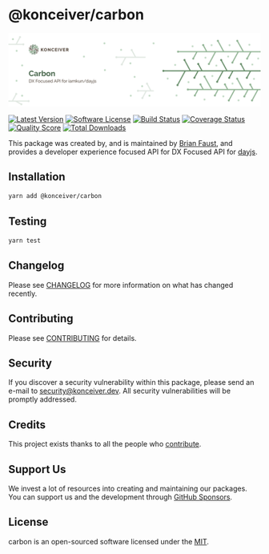 # @konceiver/carbon

<p align="center"><img src="./banner.png" /></p>

[![Latest Version](https://badgen.net/npm/v/@konceiver/carbon)](https://npmjs.com/package/@konceiver/carbon)
[![Software License](https://badgen.net/npm/license/@konceiver/carbon)](https://npmjs.com/package/@konceiver/carbon)
[![Build Status](https://img.shields.io/github/workflow/status/konceiver/carbon/run-tests?label=tests)](https://github.com/konceiver/carbon/actions?query=workflow%3Arun-tests+branch%3Amaster)
[![Coverage Status](https://badgen.net/codeclimate/coverage/konceiver/carbon)](https://codeclimate.com/github/konceiver/carbon)
[![Quality Score](https://badgen.net/codeclimate/maintainability/konceiver/carbon)](https://codeclimate.com/github/konceiver/carbon)
[![Total Downloads](https://badgen.net/npm/dt/@konceiver/carbon)](https://npmjs.com/package/@konceiver/carbon)

This package was created by, and is maintained by [Brian Faust](https://github.com/faustbrian), and provides a developer experience focused API for DX Focused API for [dayjs](https://github.com/iamkun/dayjs).

## Installation

```bash
yarn add @konceiver/carbon
```

## Testing

```bash
yarn test
```

## Changelog

Please see [CHANGELOG](CHANGELOG.md) for more information on what has changed recently.

## Contributing

Please see [CONTRIBUTING](CONTRIBUTING.md) for details.

## Security

If you discover a security vulnerability within this package, please send an e-mail to security@konceiver.dev. All security vulnerabilities will be promptly addressed.

## Credits

This project exists thanks to all the people who [contribute](../../contributors).

## Support Us

We invest a lot of resources into creating and maintaining our packages. You can support us and the development through [GitHub Sponsors](https://github.com/sponsors/faustbrian).

## License

carbon is an open-sourced software licensed under the [MIT](LICENSE.md).
